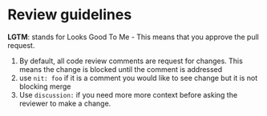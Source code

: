 # Review guidelines

**LGTM**: stands for Looks Good To Me - This means that you approve the pull request.

1. By default, all code review comments are request for changes. 
  This means the change is blocked until the comment is addressed
2. use `nit: foo` if it is a comment you would like to see change but it is not blocking merge
3. Use `discussion:` if you need more more context before asking the reviewer to 
  make a change. 
